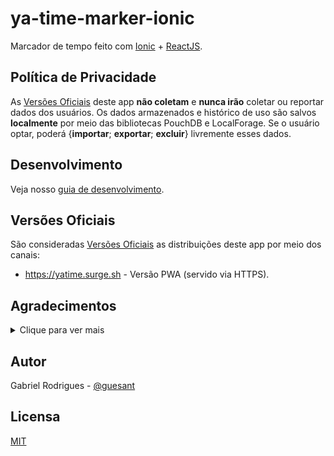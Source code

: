 # ya-time-marker-ionic

Marcador de tempo feito com [Ionic](https://ionicframework.com/) + [ReactJS](https://reactjs.org/).

## Política de Privacidade

As [Versões Oficiais](#versões-oficiais) deste app **não coletam** e **nunca irão** coletar ou reportar dados dos usuários. Os dados armazenados e histórico de uso são salvos **localmente** por meio das bibliotecas PouchDB e LocalForage. Se o usuário optar, poderá {**importar**; **exportar**; **excluir**} livremente esses dados.

## Desenvolvimento

Veja nosso [guia de desenvolvimento](./docs/Development-Workspace.md).

## Versões Oficiais

São consideradas [Versões Oficiais](#versões-oficiais) as distribuições deste app por meio dos canais:

- <https://yatime.surge.sh> - Versão PWA (servido via HTTPS).

## Agradecimentos

<details>
  <summary>Clique para ver mais</summary>

Obrigado a todos os contribuidores diretos e indiretos das bibliotecas usadas no projeto.

Dentre elas se destacam:

- Ruty

- Redux

- Ionic

- ReactJS

- PostCSS

- PouchDB

- MaterialUI

- MiniSearch

- Typescript

- TailwindCSS

- React-Redux

- Redux-Toolkit

- pnpm

- ... e muitas outras

</details>

## Autor

Gabriel Rodrigues - [@guesant](https://github.com/guesant)

## Licensa

[MIT](./LICENSE.mit.txt)
